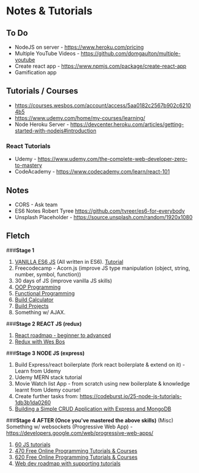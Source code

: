 # Notes & Tutorials

## To Do
* NodeJS on server - https://www.heroku.com/pricing
* Multiple YouTube Videos - https://github.com/domgaulton/multiple-youtube
* Create react app - https://www.npmjs.com/package/create-react-app
* Gamification app

## Tutorials / Courses
* https://courses.wesbos.com/account/access/5aa0182c2567b902c62104b5
* https://www.udemy.com/home/my-courses/learning/
* Node Heroku Server - https://devcenter.heroku.com/articles/getting-started-with-nodejs#introduction

### React Tutorials
* Udemy - https://www.udemy.com/the-complete-web-developer-zero-to-mastery
* CodeAcademy - https://www.codecademy.com/learn/react-101

## Notes
* CORS - Ask team 
* ES6 Notes Robert Tyree https://github.com/tyreer/es6-for-everybody
* Unsplash Placeholder - https://source.unsplash.com/random/1920x1080


## Fletch

###**Stage 1**
1. [VANILLA ES6 JS](https://hacks.mozilla.org/category/es6-in-depth/page/2/) (All written in ES6). [Tutorial](https://scrimba.com/g/gintrotoes6)
2. Freecodecamp - Acorn.js (improve JS type manipulation (object, string, number, symbol, function))
3. 30 days of JS (improve vanilla JS skills)
3. [OOP Programming](https://www.class-central.com/course/udacity-object-oriented-javascript-2658?utm_source=fcc_medium&utm_medium=web&utm_campaign=mooc_report_programming_march_2018)
4. [Functional Programming](https://www.youtube.com/watch?v=qtsbZarFzm8&t=3275s)
5. [Build Calculator](https://zellwk.com/blog/calculator-part-1/?ck_subscriber_id=175645691)
6. [Build Projects](https://learnjavascript.today/)
7. Something w/ AJAX.

###**Stage 2**
**REACT JS (redux)**
1. [React roadmap - beginner to advanced](https://medium.freecodecamp.org/learning-react-roadmap-from-scratch-to-advanced-bff7735531b6)
2. [Redux with Wes Bos](https://courses.wesbos.com/account)

###**Stage 3**
**NODE JS (express)**
1. Build Express/react boilerplate (fork react boilerplate & extend on it) - Learn from Udemy 
2. Udemy MERN stack tutorial
3. Movie Watch list App - from scratch using new boilerplate & knowledge learnt from Udemy course!
4. Create further tasks from: https://codeburst.io/25-node-js-tutorials-1db3b1da0260
5. [Building a Simple CRUD Application with Express and MongoDB](https://zellwk.com/blog/crud-express-mongodb/)

###**Stage 4**
**AFTER (Once you've mastered the above skills)**
(Misc) Something w/ websockets
(Progressive Web App) - https://developers.google.com/web/progressive-web-apps/


1. [60 JS tutorials](https://codeburst.io/60-javascript-tutorials-walkthroughs-cb315cc1947e)
2. [470 Free Online Programming Tutorials & Courses](https://medium.freecodecamp.org/470-free-online-programming-computer-science-courses-you-can-start-in-april-433e50dfdc57)
2. [620 Free Online Programming Tutorials & Courses](https://medium.freecodecamp.org/620-free-online-programming-computer-science-courses-you-can-start-in-march-68af9d45a115)
3. [Web dev roadmap with supporting tutorials](https://codeburst.io/the-2018-web-developer-roadmap-826b1b806e8d)
